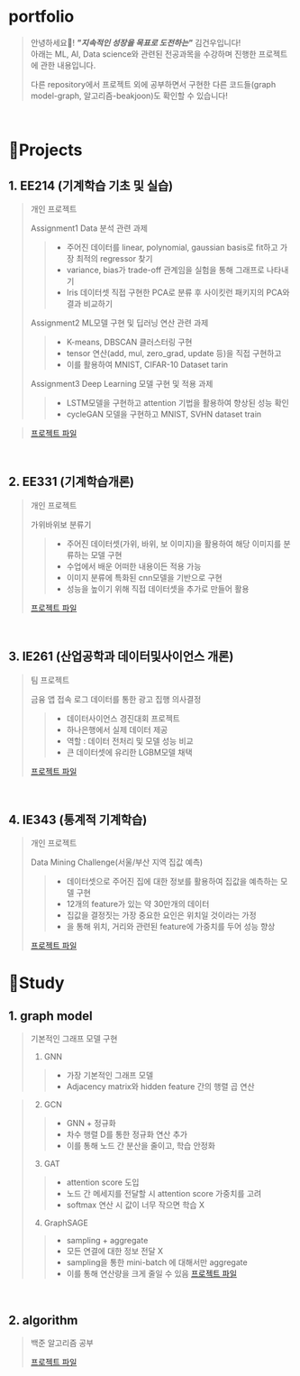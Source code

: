 # portfolio

> 안녕하세요👋! ***"지속적인 성장을 목표로 도전하는"*** 김건우입니다!  
> 아래는 ML, AI, Data science와 관련된 전공과목을 수강하며 진행한 프로젝트에 관한 내용입니다.
> 
> 다른 repository에서 프로젝트 외에 공부하면서 구현한 다른 코드들(graph model-graph, 알고리즘-beakjoon)도 확인할 수 있습니다!

<br />

# 📝Projects

## 1. EE214 (기계학습 기초 및 실습)
> 개인 프로젝트
>
> Assignment1
> Data 분석 관련 과제
>> - 주어진 데이터를 linear, polynomial, gaussian basis로 fit하고 가장 최적의 regressor 찾기
>> - variance, bias가 trade-off 관계임을 실험을 통해 그래프로 나타내기
>> - Iris 데이터셋 직접 구현한 PCA로 분류 후 사이킷런 패키지의 PCA와 결과 비교하기
>
> Assignment2
> ML모델 구현 및 딥러닝 연산 관련 과제
>> - K-means, DBSCAN 클러스터링 구현
>> - tensor 연산(add, mul, zero_grad, update 등)을 직접 구현하고
>> - 이를 활용하여 MNIST, CIFAR-10 Dataset tarin
>
> Assignment3
> Deep Learning 모델 구현 및 적용 과제
>> - LSTM모델을 구현하고 attention 기법을 활용하여 향상된 성능 확인
>> - cycleGAN 모델을 구현하고 MNIST, SVHN dataset train

> [프로젝트 파일](https://github.com/Kimgeonw00/EE214)

<br />

## 2. EE331 (기계학습개론)
> 개인 프로젝트
> 
> 가위바위보 분류기
>
>> - 주어진 데이터셋(가위, 바위, 보 이미지)을 활용하여 해당 이미지를 분류하는 모델 구현
>> - 수업에서 배운 어떠한 내용이든 적용 가능
>> - 이미지 분류에 특화된 cnn모델을 기반으로 구현
>> - 성능을 높이기 위해 직접 데이터셋을 추가로 만들어 활용
>
> [프로젝트 파일](https://github.com/Kimgeonw00/EE331/tree/main/Project_rock_scissor_paper_classification)

<br />

## 3. IE261 (산업공학과 데이터및사이언스 개론)
> 팀 프로젝트
>
> 금융 앱 접속 로그 데이터를 통한 광고 집행 의사결정
>
>> - 데이터사이언스 경진대회 프로젝트
>> - 하나은행에서 실제 데이터 제공
>> - 역할 : 데이터 전처리 및 모델 성능 비교
>> - 큰 데이터셋에 유리한 LGBM모델 채택
>
> [프로젝트 파일](https://github.com/Kimgeonw00/IE261/tree/main/Term_project)

<br />

## 4. IE343 (통계적 기계학습)
> 개인 프로젝트
> 
> Data Mining Challenge(서울/부산 지역 집값 예측)
>
>> - 데이터셋으로 주어진 집에 대한 정보를 활용하여 집값을 예측하는 모델 구현
>> - 12개의 feature가 있는 약 30만개의 데이터
>> - 집값을 결정짓는 가장 중요한 요인은 위치일 것이라는 가정
>> - 을 통해 위치, 거리와 관련된 feature에 가중치를 두어 성능 향상
>
> [프로젝트 파일](https://github.com/Kimgeonw00/IE343/tree/main/Kaggle_project)

# 📒Study

## 1. graph model
> 기본적인 그래프 모델 구현
> 
> 1. GNN
> 
>> - 가장 기본적인 그래프 모델
>> - Adjacency matrix와 hidden feature 간의 행렬 곱 연산

>
> 2. GCN
> 
>> - GNN + 정규화
>> - 차수 행렬 D를 통한 정규화 연산 추가
>> - 이를 통해 노드 간 분산을 줄이고, 학습 안정화
>
> 3. GAT
> 
>> - attention score 도입
>> - 노드 간 메세지를 전달할 시 attention score 가중치를 고려
>> - softmax 연산 시 값이 너무 작으면 학습 X
> 
> 4. GraphSAGE
>
>> - sampling + aggregate
>> - 모든 연결에 대한 정보 전달 X
>> - sampling을 통한 mini-batch 에 대해서만 aggregate
>> - 이를 통해 연산량을 크게 줄일 수 있음
> [프로젝트 파일](https://github.com/Kimgeonw00/EE214)

<br />

## 2. algorithm
> 백준 알고리즘 공부
>
> [프로젝트 파일](https://github.com/Kimgeonw00/beakjoon)
<br />
<!--
## Hi there 👋
**Kimgeonw00/kimgeonw00** is a ✨ _special_ ✨ repository because its `README.md` (this file) appears on your GitHub profile.

Here are some ideas to get you started:

- 🔭 I’m currently working on ...
- 🌱 I’m currently learning ...
- 👯 I’m looking to collaborate on ...
- 🤔 I’m looking for help with ...
- 💬 Ask me about ...
- 📫 How to reach me: ...
- 😄 Pronouns: ...
- ⚡ Fun fact: ...
-->
